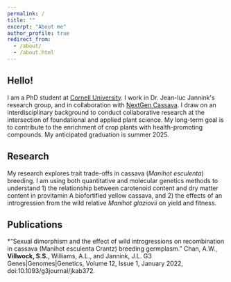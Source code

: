```yaml
---
permalink: /
title: ""
excerpt: "About me"
author_profile: true
redirect_from: 
  - /about/
  - /about.html
---
```



Hello!
------
I am a PhD student at [Cornell University](https://cals.cornell.edu/seren-villwock). I work in Dr. Jean-luc Jannink's research group, and in collaboration with [NextGen Cassava](https://www.nextgencassava.org/). I draw on an interdisciplinary background to conduct collaborative research at the intersection of foundational and applied plant science. My long-term goal is to contribute to the enrichment of crop plants with health-promoting compounds. My anticipated graduation is summer 2025.

Research
------
My research explores trait trade-offs in cassava (_Manihot esculenta_) breeding. I am using both quantitative and molecular genetics methods to understand 1) the relationship between carotenoid content and dry matter content in provitamin A biofortified yellow cassava, and 2) the effects of an introgression from the wild relative _Manihot glaziovii_ on yield and fitness.

Publications
------
  *“Sexual dimorphism and the effect of wild
introgressions on recombination in cassava (Manihot esculenta Crantz) breeding germplasm.” 
Chan, A.W., **Villwock, S.S.**, Williams, A.L., and Jannink, J.L.  G3
Genes|Genomes|Genetics, Volume 12, Issue 1, January 2022, doi:10.1093/g3journal/jkab372.


